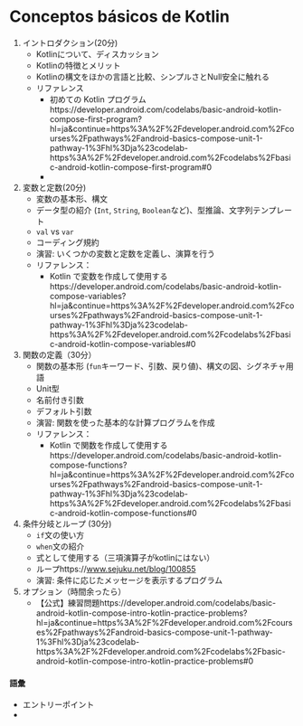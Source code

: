 # Conceptos básicos de Kotlin

1. イントロダクション(20分)
   - Kotlinについて、ディスカッション
   - Kotlinの特徴とメリット
   - Kotlinの構文をほかの言語と比較、シンプルさとNull安全に触れる
   - リファレンス
     - 初めての Kotlin プログラムhttps://developer.android.com/codelabs/basic-android-kotlin-compose-first-program?hl=ja&continue=https%3A%2F%2Fdeveloper.android.com%2Fcourses%2Fpathways%2Fandroid-basics-compose-unit-1-pathway-1%3Fhl%3Dja%23codelab-https%3A%2F%2Fdeveloper.android.com%2Fcodelabs%2Fbasic-android-kotlin-compose-first-program#0
     - 
1. 変数と定数(20分)
   - 変数の基本形、構文
   - データ型の紹介 (`Int`, `String`, `Boolean`など)、型推論、文字列テンプレート
   - `val` vs `var`
   - コーディング規約
   - 演習: いくつかの変数と定数を定義し、演算を行う
   - リファレンス：
     - Kotlin で変数を作成して使用するhttps://developer.android.com/codelabs/basic-android-kotlin-compose-variables?hl=ja&continue=https%3A%2F%2Fdeveloper.android.com%2Fcourses%2Fpathways%2Fandroid-basics-compose-unit-1-pathway-1%3Fhl%3Dja%23codelab-https%3A%2F%2Fdeveloper.android.com%2Fcodelabs%2Fbasic-android-kotlin-compose-variables#0
1. 関数の定義（30分）
   - 関数の基本形 (`fun`キーワード、引数、戻り値)、構文の図、シグネチャ用語
   - Unit型
   - 名前付き引数
   - デフォルト引数
   - 演習: 関数を使った基本的な計算プログラムを作成
   - リファレンス：
     - Kotlin で関数を作成して使用するhttps://developer.android.com/codelabs/basic-android-kotlin-compose-functions?hl=ja&continue=https%3A%2F%2Fdeveloper.android.com%2Fcourses%2Fpathways%2Fandroid-basics-compose-unit-1-pathway-1%3Fhl%3Dja%23codelab-https%3A%2F%2Fdeveloper.android.com%2Fcodelabs%2Fbasic-android-kotlin-compose-functions#0
1. 条件分岐とループ (30分)
   - `if`文の使い方
   - `when`文の紹介
   - 式として使用する（三項演算子がkotlinにはない）
   - ループhttps://www.sejuku.net/blog/100855
   - 演習: 条件に応じたメッセージを表示するプログラム
1. オプション（時間余ったら）
   - 【公式】練習問題https://developer.android.com/codelabs/basic-android-kotlin-compose-intro-kotlin-practice-problems?hl=ja&continue=https%3A%2F%2Fdeveloper.android.com%2Fcourses%2Fpathways%2Fandroid-basics-compose-unit-1-pathway-1%3Fhl%3Dja%23codelab-https%3A%2F%2Fdeveloper.android.com%2Fcodelabs%2Fbasic-android-kotlin-compose-intro-kotlin-practice-problems#0

#### 語彙
- エントリーポイント
- 
